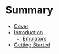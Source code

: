 # Summary

* [Cover](README.md)
* [Introduction](documentation/Introduction.md)
   * [Emulators](documentation/Emulators.md)
* [Getting Started](documentation/GettingStarted.md)

